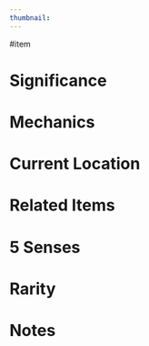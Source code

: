 ```yaml
---
thumbnail:
---
```

#item

# Significance
# Mechanics
# Current Location
# Related Items
# 5 Senses
# Rarity
# Notes

